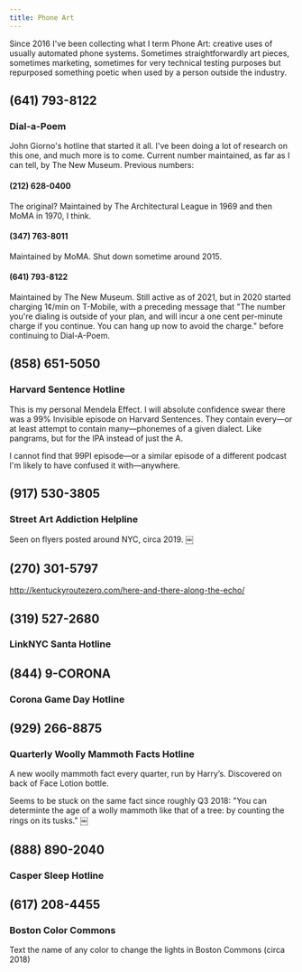 ```yaml
---
title: Phone Art
---
```

Since 2016 I've been collecting what I term Phone Art: creative uses of usually automated phone systems. Sometimes straightforwardly art pieces, sometimes marketing, sometimes for very technical testing purposes but repurposed something poetic when used by a person outside the industry.

## (641) 793-8122
### Dial-a-Poem
John Giorno's hotline that started it all. I've been doing a lot of research on this one, and much more is to come. Current number maintained, as far as I can tell, by The New Museum. Previous numbers:

#### (212) 628-0400
The original? Maintained by The Architectural League in 1969 and then MoMA in 1970, I think.

#### (347) 763-8011
Maintained by MoMA. Shut down sometime around 2015.

#### (641) 793-8122
Maintained by The New Museum. Still active as of 2021, but in 2020 started charging 1¢/min on T-Mobile, with a preceding message that "The number you're dialing is outside of your plan, and will incur a one cent per-minute charge if you continue. You can hang up now to avoid the charge." before continuing to Dial-A-Poem.

## (858) 651-5050
### Harvard Sentence Hotline
This is my personal Mendela Effect. I will absolute confidence swear there was a 99% Invisible episode on Harvard Sentences. They contain every—or at least attempt to contain many—phonemes of a given dialect. Like pangrams, but for the IPA instead of just the A.

I cannot find that 99PI episode—or a similar episode of a different podcast I'm likely to have confused it with—anywhere.

## (917) 530-3805
### Street Art Addiction Helpline

Seen on flyers posted around NYC, circa 2019.
￼
## (270) 301-5797
http://kentuckyroutezero.com/here-and-there-along-the-echo/

## (319) 527-2680
### LinkNYC Santa Hotline

## (844) 9-CORONA
### Corona Game Day Hotline

## (929) 266-8875
### Quarterly Woolly Mammoth Facts Hotline
A new woolly mammoth fact every quarter, run by Harry’s. Discovered on back of Face Lotion bottle.

Seems to be stuck on the same fact since roughly Q3 2018: "You can determinte the age of a wolly mammoth like that of a tree: by counting the rings on its tusks."
￼
## (888) 890-2040
### Casper Sleep Hotline

## (617) 208-4455
### Boston Color Commons
Text the name of any color to change the lights in Boston Commons (circa 2018)
